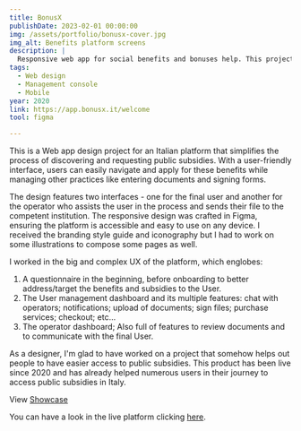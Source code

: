 ```yaml
---
title: BonusX
publishDate: 2023-02-01 00:00:00
img: /assets/portfolio/bonusx-cover.jpg
img_alt: Benefits platform screens
description: |
  Responsive web app for social benefits and bonuses help. This project was designed in 2020 and it's currently live.
tags:
  - Web design
  - Management console
  - Mobile
year: 2020
link: https://app.bonusx.it/welcome
tool: figma

---
```


This is a Web app design project for an Italian platform that simplifies the process of discovering and requesting public subsidies. With a user-friendly interface, users can easily navigate and apply for these benefits while managing other practices like entering documents and signing forms.

The design features two interfaces - one for the final user and another for the operator who assists the user in the process and sends their file to the competent institution. The responsive design was crafted in Figma, ensuring the platform is accessible and easy to use on any device. I received the branding style guide and iconography but I had to work on some illustrations to compose some pages as well.

I worked in the big and complex UX of the platform, which englobes:

1. A questionnaire in the beginning, before onboarding to better address/target the benefits and subsidies to the User.
2. The User management dashboard and its multiple features: chat with operators; notifications; upload of documents; sign files; purchase services; checkout; etc...
3. The operator dashboard; Also full of features to review documents and to communicate with the final User.

As a designer, I'm glad to have worked on a project that somehow helps out people to have easier access to public subsidies. This product has been live since 2020 and has already helped numerous users in their journey to access public subsidies in Italy.

View <a href="/assets/portfolio/bonusx-showcase.pdf" target="_blank">Showcase</a>

You can have a look in the live platform clicking <a href="https://app.bonusx.it/welcome" target="_blank">here</a>.